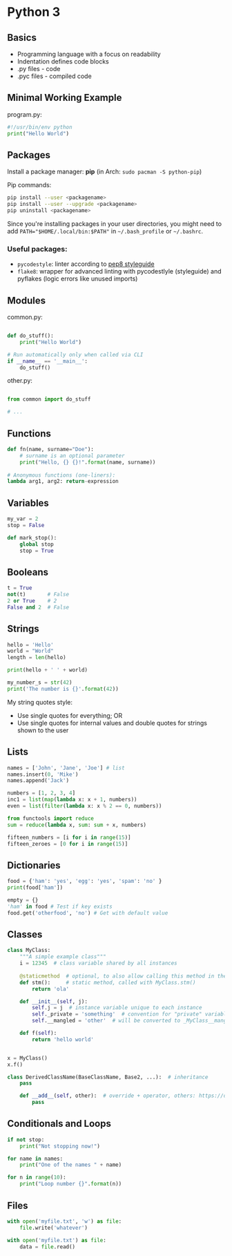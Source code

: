 # Python 3

## Basics

- Programming language with a focus on readability
- Indentation defines code blocks
- .py files - code
- .pyc files - compiled code

## Minimal Working Example

program.py:
```python
#!/usr/bin/env python
print("Hello World")
```

## Packages

Install a package manager: **pip** (in Arch: `sudo pacman -S python-pip`)

Pip commands:
```bash
pip install --user <packagename>
pip install --user --upgrade <packagename>
pip uninstall <packagename>
```

Since you're installing packages in your user directories, you might need to add `PATH="$HOME/.local/bin:$PATH"` in `~/.bash_profile` or `~/.bashrc`.

### Useful packages:
- `pycodestyle`: linter according to [pep8 styleguide](https://www.python.org/dev/peps/pep-0008/)
- `flake8`: wrapper for advanced linting with pycodestlyle (styleguide) and pyflakes (logic errors like unused imports)

## Modules
common.py:
```python

def do_stuff():
    print("Hello World")

# Run automatically only when called via CLI
if __name__ == '__main__':
    do_stuff()
```

other.py:
```python

from common import do_stuff

# ...
```

## Functions
```python
def fn(name, surname="Doe"):
    # surname is an optional parameter
    print("Hello, {} {}!".format(name, surname))
    
# Anonymous functions (one-liners):
lambda arg1, arg2: return-expression
```

## Variables
```python
my_var = 2
stop = False

def mark_stop():
    global stop
    stop = True
```

## Booleans
```python
t = True
not(t)       # False
2 or True    # 2
False and 2  # False
```

## Strings
```python
hello = 'Hello'
world = "World"
length = len(hello)

print(hello + ' ' + world)

my_number_s = str(42)
print('The number is {}'.format(42))
```

My string quotes style:
- Use single quotes for everything; OR
- Use single quotes for internal values and double quotes for strings shown to the user

## Lists
```python
names = ['John', 'Jane', 'Joe'] # list
names.insert(0, 'Mike')
names.append('Jack')

numbers = [1, 2, 3, 4]
inc1 = list(map(lambda x: x + 1, numbers))
even = list(filter(lambda x: x % 2 == 0, numbers))

from functools import reduce
sum = reduce(lambda x, sum: sum + x, numbers)

fifteen_numbers = [i for i in range(15)]
fifteen_zeroes = [0 for i in range(15)]
```

## Dictionaries
```python
food = {'ham': 'yes', 'egg': 'yes', 'spam': 'no' }
print(food['ham'])

empty = {}
'ham' in food # Test if key exists
food.get('otherfood', 'no') # Get with default value
```

## Classes
```python
class MyClass:
    """A simple example class"""
    i = 12345  # class variable shared by all instances
    
    @staticmethod  # optional, to also allow calling this method in the instance, e.g. x.stm()
    def stm():     # static method, called with MyClass.stm()
        return 'ola'

    def __init__(self, j):
        self.j = j  # instance variable unique to each instance
        self._private = 'something'  # convention for "private" variables
        self.__mangled = 'other'  # will be converted to _MyClass__mangled to avoid name clashes

    def f(self):
        return 'hello world'


x = MyClass()
x.f()

class DerivedClassName(BaseClassName, Base2, ...):  # inheritance
    pass

    def __add__(self, other):  # override + operator, others: https://docs.python.org/3/library/operator.html
        pass
```

## Conditionals and Loops
```python
if not stop:
    print("Not stopping now!")

for name in names:
    print("One of the names " + name)

for n in range(10):
    print("Loop number {}".format(n))
```

## Files
```python
with open('myfile.txt', 'w') as file:
    file.write('whatever')

with open('myfile.txt') as file:
    data = file.read() 
```
